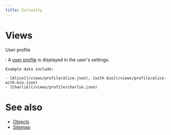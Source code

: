 ```yaml
---
title: Curiosity
---
```


# Views

User profile

:   A [user profile](/documentation/objects) is displayed in the user's
    settings.

    Example data include:

    - [Alice](/views/profile/alice.json), [with bio](/views/profile/alice-with-bio.json)
    - [Charlie](/views/profile/charlie.json)


# See also

- [Objects](/documentation/objects)
- [Sitemap](/documentation/sitemap)
